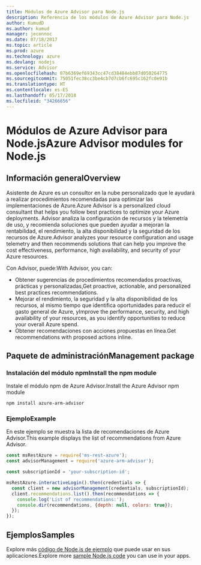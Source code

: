 ```yaml
---
title: Módulos de Azure Advisor para Node.js
description: Referencia de los módulos de Azure Advisor para Node.js
author: KumudD
ms.author: kumud
manager: jeconnoc
ms.date: 07/18/2017
ms.topic: article
ms.prod: azure
ms.technology: azure
ms.devlang: nodejs
ms.service: Advisor
ms.openlocfilehash: 07b6369ef69343cc47cd38484ebb87d050264775
ms.sourcegitcommit: 75051fec38cc3be4cb7d7cb6fc695c162fc0e91b
ms.translationtype: HT
ms.contentlocale: es-ES
ms.lasthandoff: 05/17/2018
ms.locfileid: "34266656"
---
```

# <a name="azure-advisor-modules-for-nodejs"></a><span data-ttu-id="a2e39-103">Módulos de Azure Advisor para Node.js</span><span class="sxs-lookup"><span data-stu-id="a2e39-103">Azure Advisor modules for Node.js</span></span>

## <a name="overview"></a><span data-ttu-id="a2e39-104">Información general</span><span class="sxs-lookup"><span data-stu-id="a2e39-104">Overview</span></span>

<span data-ttu-id="a2e39-105">Asistente de Azure es un consultor en la nube personalizado que le ayudará a realizar procedimientos recomendadas para optimizar las implementaciones de Azure.</span><span class="sxs-lookup"><span data-stu-id="a2e39-105">Azure Advisor is a personalized cloud consultant that helps you follow best practices to optimize your Azure deployments.</span></span> <span data-ttu-id="a2e39-106">Advisor analiza la configuración de recursos y la telemetría de uso, y recomienda soluciones que pueden ayudar a mejoran la rentabilidad, el rendimiento, la alta disponibilidad y la seguridad de los recursos de Azure.</span><span class="sxs-lookup"><span data-stu-id="a2e39-106">Advisor analyzes your resource configuration and usage telemetry and then recommends solutions that can help you improve the cost effectiveness, performance, high availability, and security of your Azure resources.</span></span>

<span data-ttu-id="a2e39-107">Con Advisor, puede:</span><span class="sxs-lookup"><span data-stu-id="a2e39-107">With Advisor, you can:</span></span>
- <span data-ttu-id="a2e39-108">Obtener sugerencias de procedimientos recomendados proactivas, prácticas y personalizadas,</span><span class="sxs-lookup"><span data-stu-id="a2e39-108">Get proactive, actionable, and personalized best practices recommendations.</span></span>
- <span data-ttu-id="a2e39-109">Mejorar el rendimiento, la seguridad y la alta disponibilidad de los recursos, al mismo tiempo que identifica oportunidades para reducir el gasto general de Azure, y</span><span class="sxs-lookup"><span data-stu-id="a2e39-109">Improve the performance, security, and high availability of your resources, as you identify opportunities to reduce your overall Azure spend.</span></span>
- <span data-ttu-id="a2e39-110">Obtener recomendaciones con acciones propuestas en línea.</span><span class="sxs-lookup"><span data-stu-id="a2e39-110">Get recommendations with proposed actions inline.</span></span>

## <a name="management-package"></a><span data-ttu-id="a2e39-111">Paquete de administración</span><span class="sxs-lookup"><span data-stu-id="a2e39-111">Management package</span></span>

### <a name="install-the-npm-module"></a><span data-ttu-id="a2e39-112">Instalación del módulo npm</span><span class="sxs-lookup"><span data-stu-id="a2e39-112">Install the npm module</span></span>

<span data-ttu-id="a2e39-113">Instale el módulo npm de Azure Advisor.</span><span class="sxs-lookup"><span data-stu-id="a2e39-113">Install the Azure Advisor npm module</span></span>

```bash
npm install azure-arm-advisor
```

### <a name="example"></a><span data-ttu-id="a2e39-114">Ejemplo</span><span class="sxs-lookup"><span data-stu-id="a2e39-114">Example</span></span>

<span data-ttu-id="a2e39-115">En este ejemplo se muestra la lista de recomendaciones de Azure Advisor.</span><span class="sxs-lookup"><span data-stu-id="a2e39-115">This example displays the list of recommendations from Azure Advisor.</span></span>

```javascript
const msRestAzure = require('ms-rest-azure');
const advisorManagement = require('azure-arm-advisor');

const subscriptionId = 'your-subscription-id';

msRestAzure.interactiveLogin().then(credentials => {
  const client = new advisorManagement(credentials, subscriptionId);
  client.recommendations.list().then(recommendations => {
    console.log('List of recommendations:');
    console.dir(recommendations, {depth: null, colors: true});
  });
});
```

## <a name="samples"></a><span data-ttu-id="a2e39-116">Ejemplos</span><span class="sxs-lookup"><span data-stu-id="a2e39-116">Samples</span></span>

<span data-ttu-id="a2e39-117">Explore más [código de Node.js de ejemplo](https://azure.microsoft.com/resources/samples/?platform=nodejs) que puede usar en sus aplicaciones.</span><span class="sxs-lookup"><span data-stu-id="a2e39-117">Explore more [sample Node.js code](https://azure.microsoft.com/resources/samples/?platform=nodejs) you can use in your apps.</span></span>
